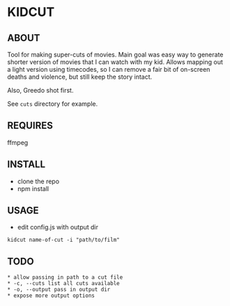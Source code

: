 # KIDCUT

## ABOUT

Tool for making super-cuts of movies. Main goal was easy way to generate shorter version of movies that I can watch with my kid. Allows mapping out a light version using timecodes, so I can remove a fair bit of on-screen deaths and violence, but still keep the story intact. 

Also, Greedo shot first.

See `cuts` directory for example.

## REQUIRES

ffmpeg

## INSTALL

* clone the repo
* npm install

## USAGE

* edit config.js with output dir

`kidcut name-of-cut -i "path/to/film"`

## TODO

    * allow passing in path to a cut file
    * -c, --cuts list all cuts available
    * -o, --output pass in output dir
    * expose more output options
